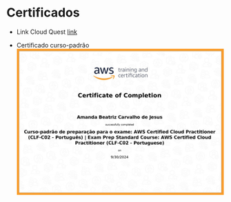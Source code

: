 # Certificados

* Link Cloud Quest
[link](https://www.credly.com/badges/aaa10f68-b200-4cfd-b70c-f15bea025244/linked_in?t=skf9sn)

* Certificado curso-padrão
![imagem](../Certificados/curso.jpg)
